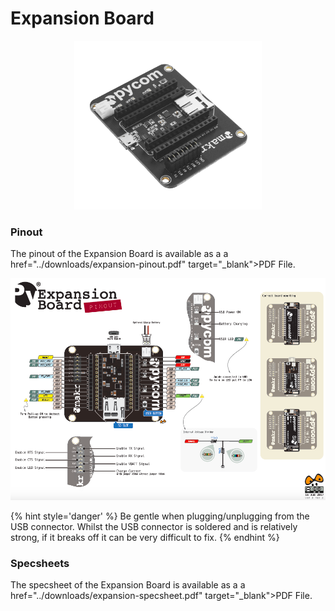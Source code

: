 # Expansion Board

<p align="center"><img src ="../../../img/expansion.png" width="300"></p>

### Pinout

The pinout of the Expansion Board is available as a a href="../downloads/expansion-pinout.pdf" target="_blank">PDF File</a>.

<a href="../downloads/expansion-pinout.pdf" target="_blank" align="center"><img src ="../../../img/expansion-pinout.png"></a>

{% hint style='danger' %}
Be gentle when plugging/unplugging from the USB connector. Whilst the USB connector is soldered and is relatively strong, if it breaks off it can be very difficult to fix.
{% endhint %}

### Specsheets

The specsheet of the Expansion Board is available as a a href="../downloads/expansion-specsheet.pdf" target="_blank">PDF File</a>.
